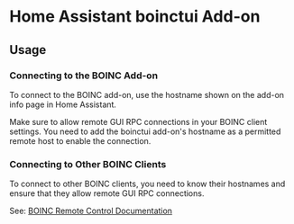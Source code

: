 # Home Assistant boinctui Add-on

## Usage

### Connecting to the BOINC Add-on

To connect to the BOINC add-on, use the hostname shown on the add-on info page in Home Assistant.

Make sure to allow remote GUI RPC connections in your BOINC client settings. You need to add the boinctui add-on's hostname as a permitted remote host to enable the connection.

### Connecting to Other BOINC Clients

To connect to other BOINC clients, you need to know their hostnames and ensure that they allow remote GUI RPC connections.

See: [BOINC Remote Control Documentation](https://boinc.berkeley.edu/wiki/Controlling_BOINC_remotely)
